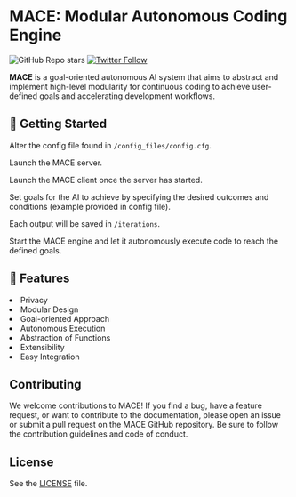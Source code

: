 
# MACE: Modular Autonomous Coding Engine

![GitHub Repo stars](https://img.shields.io/github/stars/SeanCole02/MACE?style=social)
[![Twitter Follow](https://img.shields.io/twitter/follow/vytalow?style=social)](https://twitter.com/vytalow)

<b>MACE</b> is a goal-oriented autonomous AI system that aims to abstract and implement high-level modularity for continuous coding to achieve user-defined goals and accelerating development workflows.

## 🤖 Getting Started
Alter the config file found in `/config_files/config.cfg`.<br>

Launch the MACE server.

Launch the MACE client once the server has started.

Set goals for the AI to achieve by specifying the desired outcomes and conditions (example provided in config file).

Each output will be saved in `/iterations`.

Start the MACE engine and let it autonomously execute code to reach the defined goals.<br>

## 🎯 Features
<li>Privacy</li>
<li>Modular Design</li>
<li>Goal-oriented Approach</li>
<li>Autonomous Execution</li>
<li>Abstraction of Functions</li>
<li>Extensibility</li>
<li>Easy Integration</li>





## Contributing
We welcome contributions to MACE! If you find a bug, have a feature request, or want to contribute to the documentation, please open an issue or submit a pull request on the MACE GitHub repository. Be sure to follow the contribution guidelines and code of conduct.

## License
See the [LICENSE](LICENSE) file.
